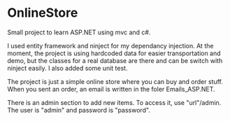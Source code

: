 # OnlineStore
Small project to learn ASP.NET using mvc and c#.

I used entity framework and ninject for my dependancy injection.
At the moment, the project is using hardcoded data for easier transportation and demo, 
but the classes for a real database are there and can be switch with ninject easily.
I also added some unit test.

The project is just a simple online store where you can buy and order stuff.
When you sent an order, an email is written in the foler Emails_ASP.NET.

There is an admin section to add new items. To access it, use "url"/admin.
The user is "admin" and password is "password".

